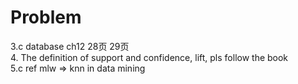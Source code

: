 # Problem

3.c database ch12 28页 29页 <br/>
4. The definition of support and confidence, lift, pls follow the book <br/>
5.c ref mlw ⇒ knn in data mining <br/>
